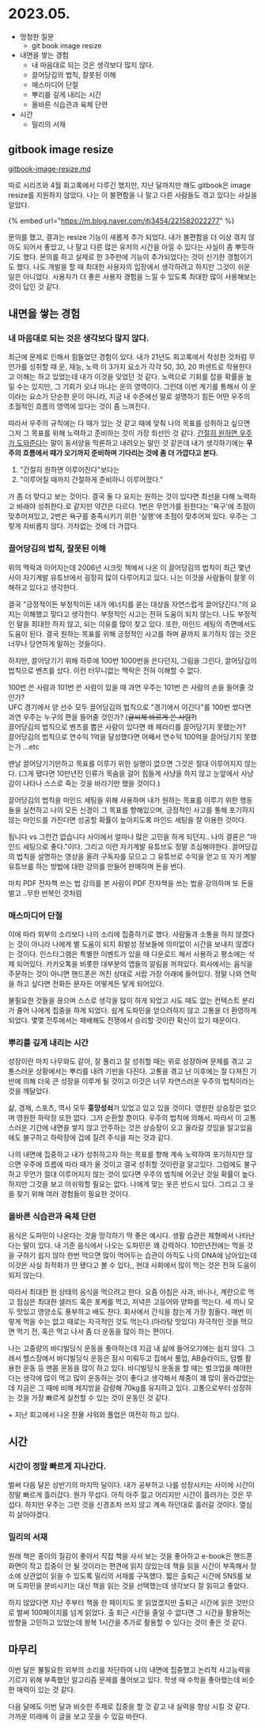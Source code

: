 # 2023.05.

* 멍청한 질문
  * git book image resize
* 내면을 쌓는 경험
  * 내 마음대로 되는 것은 생각보다 많지 않다.
  * 끌어당김의 법칙, 잘못된 이해
  * 매스미디어 단절
  * 뿌리를 깊게 내리는 시간
  * 올바른 식습관과 육체 단련
* 시간
  * 밀리의 서재



## gitbook image resize

[gitbook-image-resize.md](../../growthmoment/stupid-question/gitbook-image-resize.md "mention")

따로 시리즈와 4월 회고록에서 다루긴 했지만, 지난 달까지만 해도 gitbook은 image resize를 지원하지 않았다. 나는 이 불편함을 나 말고 다른 사람들도 겪고 있다는 사실을 알았다.&#x20;

{% embed url="https://m.blog.naver.com/jtj3454/221582022277" %}

문의를 했고, 결과는 resize 기능이 새롭게 추가 되었다. 내가 불편함을 더 이상 겪지 않아도 되어서 좋았고, 나 말고 다른 많은 유저의 시간을 아낄 수 있다는 사실이 좀 뿌듯하기도 했다. 문의를 하고 실제로 한 3주만에 기능이 추가되었다는 것이 신기한 경험이기도 했다. 나도 개발을 할 때 최대한 사용자의 입장에서 생각하려고 하지만 그것이 쉬운 일은 아니었다. 사용자가 더 좋은 사용자 경험을 느낄 수 있도록 최대한 많이 사용해보는 것이 답인 것 같다.



## 내면을 쌓는 경험

### 내 마음대로 되는 것은 생각보다 많지 않다.

최근에 문제로 인해서 힘들었던 경험이 있다. 내가 21년도 회고록에서 작성한 것처럼 무언가를 성취할 때 운, 재능, 노력 이 3가지 요소가 각각 50, 30, 20 퍼센트로 작용한다고 이해는 하고 있었는데 내가 이것을 잊었던 것 같다. 노력으로 기회를 잡을 확률을 높일 수는 있지만, 그 기회가 오냐 마냐는 운의 영역이다. 그런데 이번 계기를 통해서 이 운이라는 요소가 단순한 운이 아니라, 지금 내 수준에선 말로 설명하기 힘든 어떤 우주의 초월적인 흐름의 영역에 있다는 것이 좀 느껴진다.

따라서 우주의 규칙에는 다 때가 있는 것 같고 때에 맞춰 나의 목표를 성취하고 싶으면 그저 그 목표를 위해 노력하고 준비하는 것이 가장 최선인 것 같다. [간절히 원하면 우주가 도와준다](https://www.quora.com/It%E2%80%99s-said-that-when-you-desperately-want-something-the-universe-conspires-to-make-it-happen-Is-this-true)는 말이 동서양을 막론하고 내려오는 말인 것 같은데 내가 생각하기에는 **우주의 흐름에서 때가 오기까지 준비하며 기다리는 것에 좀 더 가깝다고 본다.**

1. "간절히 원하면 이루어진다"보다는
2. "이루어질 때까지 간절하게 준비하니 이루어졌다."

가 좀 더 맞다고 보는 것이다. 결국 둘 다 요지는 원하는 것이 있다면 최선을 다해 노력하고 바래야 성취한다.로 같지만 약간은 다르다. 1번은 무언가를 원한다는 '욕구'에 초점이 맞추어져있고, 2번은 욕구를 충족시키기 위한 '실행'에  초점이 맞추어져 있다. 우주는 그렇게 자비롭지 않다. 가차없는 것에 더 가깝다.



### 끌어당김의 법칙, 잘못된 이해

위의 맥락과 이어지는데 2006년 시크릿 책에서 나온 이 끌어당김의 법칙이 최근 몇년 사이 자기계발 유튜브에서 굉장히 많이 다루어지고 있다. 나는 이것을 사람들이 잘못 이해하고 있다고 생각한다.

결국 "긍정적이든 부정적이든 내가 에너지를 쏟는 대상을 자연스럽게 끌어당긴다."의 요지는 이해했고 맞다고 생각한다. 부정적인 사고는 전혀 도움이 되지 않는다. 나도 부정적인 말을 최대한 하지 않고, 되는 이유를 많이 찾고 있다. 또한, 마인드 세팅의 측면에서도 도움이 된다. 결국 원하는 목표를 위해 긍정적인 사고를 하며 끝까지 포기하지 않는 것은 너무나 당연하게 말하는 것들이다.

하지만, 끌어당기기 위해 하루에 100번 1000번을 쓴다던지, 그림을 그린다, 끌어당김의 법칙으로 벤츠를 샀다. 이런 터무니없는 맥락은 전혀 이해할 수 없다.

100번 쓴 사람과 101번 쓴 사람이 있을 때 과연 우주는 101번 쓴 사람의 손을 들어줄 것인가?\
UFC 경기에서 양 선수 모두 끌어당김의 법칙으로 "경기에서 이긴다"를 100번 썼다면 과연 우주는 누구의 편을 들어줄 것인가? (~~글씨체 바르게 쓴 사람?~~)\
끌어당김의 법칙으로 벤츠를 뽑은 사람이 있다면 왜 페라리를 끌어당기지 못했는가?\
끌어당김의 법칙으로 연수익 1억을 달성했다면 어째서 연수익 100억을 끌어당기지 못했는가 ...etc



맨날 끌어당기기만하고 목표를 이루기 위한 실행이 없으면 그것은 절대 이루어지지 않는다. (그게 됐다면 10만년전 인류가 목숨을 걸어 힘들게 사냥을 하지 않고 눈앞에서 사냥감이 나타나 스스로 죽는 것을 바라기만 했을 것이다.)

끌어당김의 법칙을 마인드 세팅을 위해 사용하며 내가 원하는 목표를 이루기 위한 행동들을 실천하고 나의 모든 신경이 그 목표를 향해있으며, 긍정적인 사고를 통해 포기하지 않는 마인드를 가진다면 성공할 확률이 높아지도록 마인드 세팅을 잘 이용한 것이다.

됩니다 vs 그런건 없습니다 사이에서 얼마나 많은 고민을 하게 되던지.. 나의 결론은 "마인드 세팅으로 좋다."이다. 그리고 이런 자기계발 유튜브도 정말 조심해야한다. 끌어당김의 법칙을 설명하는 영상을 올려 구독자를 모으고 그 유튜브로 수익을 얻고 또 자기 계발 유튜브를 하는 방법에 대한 강의를 만들어 판매하며 돈을 번다.

마치 PDF 전자책 쓰는 법 강의를 본 사람이 PDF 전자책을 쓰는 법을 강의하며 또 돈을 벌고 ..무한 반복인 것처럼



### 매스미디어 단절

이에 따라 외부의 소리보다 나의 소리에 집중하기로 했다. 사람들과 소통을 하지 않겠다는 것이 아니라 나에게 별 도움이 되지 휘발성 정보들에 의미없이 시간을 보내지 않겠다는 것이다. 인스타그램은 특별한 이벤트가 있을 때 다운로드 해서 사용하고 평소에는 삭제 되어있다. 카카오톡을 비롯한 대부분의 앱들의 알림을 꺼져있다. 회사에서는 음식을 주문하는 것이 아니면 핸드폰은 꺼진 상태로 서랍 가장 아래에 들어있다. 정말 나와 연락을 하고 싶다면 전화든 문자든 어떻게든 닿게 되어있다.

불필요한 것들을 끊으며 스스로 생각을 많이 하게 되었고 시도 때도 없는 컨텍스트 분리가 줄어 나에게 집중을 하게 되었다. 쉽게 도파민을 얻으려하지 않고 고통을 더 환영하게 되었다. 몇몇 전투에서는 패배해도 전쟁에서 승리할 것이란 확신이 있기 때문이다.



### 뿌리를 깊게 내리는 시간

성장이란 마치 나무와도 같아, 잘 풀리고 잘 성취할 때는 위로 성장하며 문제를 겪고 고통스러운 상황에서는 뿌리를 내려 기반을 다진다. 고통을 겪고 난 이후에는 잘 다져진 기반에 의해 더욱 큰 성장을 이루게 될 것이고 이것은 너무 자연스러운 우주의 법칙이라는 것을 깨달았다.

삶, 경제, 스포츠, 역사 모두 **흥망성쇠**가 있었고 있고 있을 것이다. 영원한 상승장은 없으며 영원한 하락장 또한 없다. 그저 순환할 뿐이다. 우주의 법칙에 의해서. 따라서 이 고통스러운 기간에 내면을 쌓지 않고 안주하는 것은 상승장이 오고 올라갈 것임을 알고있음에도 불구하고 하락장에 겁에 질려 주식을 파는 것과 같다.

나의 내면에 집중하고 내가 성취하고자 하는 목표를 향해 계속 노력하여 포기하지만 않으면 우주에 흐름에 따라 때가 올 것이고 결국 성취할 것이란걸 알고있다. 그럼에도 불구하고 무언가 절대 이루어지지 않는 것이 있다면 우주의 법칙에 어긋난 것일 확률이 높다. 하지만 그것을 보고 아쉬워할 필요는 없다. 나에게 맞는 옷은 반드시 있다. 그리고 그 옷을 찾기 위해 여러 경험들이 필요한 것이다.



### 올바른 식습관과 육체 단련

음식은 도파민이 나온다는 것을 망각하기 딱 좋은 예시다. 생활 습관은 체형에서 나타난다는 말이 있다. 내 기준 음식에서 나오는 도파민은 꽤 강력하다. 10만년전에는 먹을 것을 구하기 쉽지 않아 한번 먹으면 많이 먹어두는 습관이 아직도 나의 DNA에 남아있는데 이것은 사실 최적화가 안 됐다고 볼 수 있다,, 현대 사회에서 많이 먹는 것은 전혀 도움이 되지 않는다.

따라서 최대한 원 상태의 음식을 먹으려고 한다. 요즘 아침은 사과, 바나나, 계란으로 먹고 점심은 최대한 샐러드 혹은 포케를 먹고, 저녁은 고등어와 양파를 먹는다. 세 끼니 모두 맛있고 영양소도 풍부하고 배도 찬다. 회사에서 간식을 참는게 가장 힘들다. 매번 이렇게 먹을 수는 없고 때로는 자극적인 것도 먹는다.(마라탕 맛있다) 자극적인 것을 먹으면 먹기 전, 혹은 먹고 나서 좀 더 운동을 많이 하는 편이다.



나는 고중량의 바디빌딩식 운동을 좋아하는데 지금 내 삶에 들어오기에는 쉽지 않다. 그래서 헬스장에서 바디빌딩식 운동은 잠시 미뤄두고 집에서 풀업, AB슬라이드, 덤벨 활용한 운동 등 맨몸 운동을 많이 하고 있다. 바디빌딩식 운동을 할 때는 벌크업을 해야한다는 생각에 많이 먹고 많이 운동하는 것이 좋다고 생각해서 체중이 꽤 많이 올라갔었는데 지금은 그 때에 비해 체지방을 감량해 70kg를 유지하고 있다. 고통으로부터 성장하는 것을 가장 빠르게 실천할 수 있는 것이 운동인 것 같다.

\+ 지난 회고에서 나온 찬물 샤워와 풀업은 여전히 하고 있다.





## 시간

### 시간이 정말 빠르게 지나간다.

벌써 다음 달은 상반기의 마지막 달이다. 내가 공부하고 나를 성장시키는 사이에 시간이 정말 빠르게 흘러갔다. 뭔가 무섭다. 아직 아주 젊고 어리지만 시간이 흘러가는 것은 무섭다. 하지만 우주는 그런 것을 신경조차 쓰지 않고 계속 하던대로 흘러갈 것이다. 열심히 살아야겠다.



### 밀리의 서재

원래 책은 종이의 질감이 좋아서 직접 책을 사서 보는 것을 좋아하고 e-book은 핸드폰 화면이 작고 집중이 안 될 것이라는 편견에 읽지 않았는데 책을 읽을 시간이 부족해서 장소에 상관없이 읽을 수 있도록 밀리의 서재를 구독했다. 짧은 출퇴근 시간에 SNS를 보며 도파민을 분비시키는 대신 책을 읽는 것을 선택했는데 생각보다 잘 읽히고 좋았다.

하지 않았다면 지난 주부터 책을 한 페이지도 못 읽었겠지만 출퇴근 시간에 읽은 것만으로 벌써 100페이지를 넘게 읽었다. 출 퇴근 시간을 줄일 수 없다면 그 시간을 활용하는 방향을 고민하고 있었는데 왕복 1시간을 추가로 활용할 수 있다는 것이 좋은 것 같다.



## 마무리

이번 달은 불필요한 외부의 소리를 차단하여 나의 내면에 집중했고 논리적 사고능력을 기르기 위해 부족했던 알고리즘 문제를 풀어보고 있다. 학생 때 수학을 좋아했는데 비슷한 매력이 있는 것 같다.

다음 달에도 이번 달과 비슷한 주제로 집중을 할 것 같고 내 실력을 향상 시킬 것 같다. 가까운 미래에 이 글을 보고 웃을 수 있길 바란다.&#x20;



